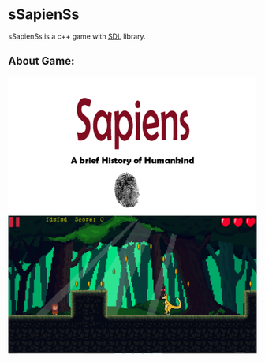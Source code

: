 # sSapienSs
sSapienSs is a c++ game with [SDL](https://www.libsdl.org/) library.

## About Game:
![Menu](sSapienSs/background/MenuBackground.png)
![2](sSapienSs/2.png)



